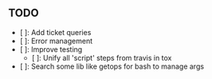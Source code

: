 ## TODO
- [ ]: Add ticket queries
- [ ]: Error management
- [ ]: Improve testing
  - [ ]: Unify all 'script' steps from travis in tox
- [ ]: Search some lib like getops for bash to manage args
